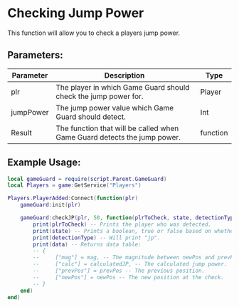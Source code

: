 # Checking Jump Power
This function will allow you to check a players jump power.

## Parameters:

| Parameter | Description                                                              | Type     |
| --------- | ------------------------------------------------------------------------ | -------- |
| plr       | The player in which Game Guard should check the jump power for.          | Player   |
| jumpPower | The jump power value which Game Guard should detect.                     | Int      |
| Result    | The function that will be called when Game Guard detects the jump power. | function |

## Example Usage:

```lua hl_lines="7-18" linenums="1"
local gameGuard = require(script.Parent.GameGuard)
local Players = game:GetService("Players")

Players.PlayerAdded:Connect(function(plr)
    gameGuard:init(plr)

    gameGuard:checkJP(plr, 50, function(plrToCheck, state, detectionType, data)
        print(plrToCheck) -- Prints the player who was detected.
        print(state) -- Prints a boolean, true or false based on whether or not the player was detected.
        print(detectionType) -- Will print "jp".
        print(data) -- Returns data table:
        -- {
        --     ["mag"] = mag, -- The magnitude between newPos and prevPos.
        --     ["calc"] = calculatedJP, -- The calculated jump power.
        --     ["prevPos"] = prevPos -- The previous position.
        --     ["newPos"] = newPos -- The new position at the check.
        -- }
    end)
end)
```
